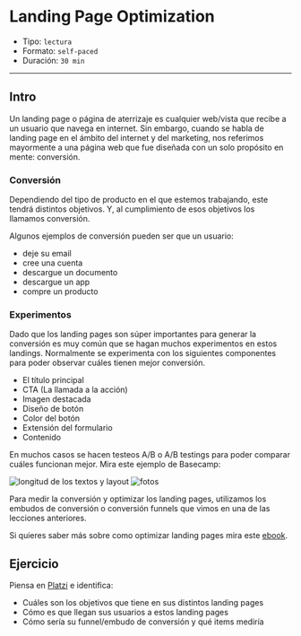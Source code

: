 # Landing Page Optimization

- Tipo: `lectura`
- Formato: `self-paced`
- Duración: `30 min`

***

## Intro

Un landing page o página de aterrizaje es cualquier web/vista que recibe a un
usuario que navega en internet. Sin embargo, cuando se habla de landing page en
el ámbito del internet y del marketing, nos referimos mayormente a una página
web que fue diseñada con un solo propósito en mente: conversión.

### Conversión

Dependiendo del tipo de producto en el que estemos trabajando, este tendrá
distintos objetivos. Y, al cumplimiento de esos objetivos los llamamos
conversión.

Algunos ejemplos de conversión pueden ser que un usuario:

- deje su email
- cree una cuenta
- descargue un documento
- descargue un app
- compre un producto

### Experimentos

Dado que los landing pages son súper importantes para generar la conversión
es muy común que se hagan muchos experimentos en estos landings. Normalmente
se experimenta con los siguientes componentes para poder observar cuáles tienen
mejor conversión.

- El título principal
- CTA (La llamada a la acción)
- Imagen destacada
- Diseño de botón
- Color del botón
- Extensión del formulario
- Contenido

En muchos casos se hacen testeos A/B o A/B testings para poder comparar cuáles
funcionan mejor. Mira este ejemplo de Basecamp:

![longitud de los textos y layout](https://lh6.googleusercontent.com/mX_P2SlzUyk7W4R-SROznWdD7kcOB91eU0tgPK0zO7zpVW2aZMB6KclHlBpGsawYIY01Mz812ppS2uYAc6F60HqJQ4YqaMJF0Vze6iUJq_kj452OQKKfUBvvPkzQHGbLY0dmu_HX5os)
![fotos](https://lh6.googleusercontent.com/T4quRfBbEylYjn0q65HyR2Mc_NpLQ5iLy_izXOthHBYiNUbH78nJQvmBgwIBgULAjhRgiJQjUMKFasuQROCqsoeeMHQmTvSVY6sz615tnYRgd-nnJIk-yg1qtlYKv-GWElNCcOWuZGM)

Para medir la conversión y optimizar los landing pages, utilizamos los embudos
de conversión o conversión funnels que vimos en una de las lecciones anteriores.

Si quieres saber más sobre como optimizar landing pages mira este
[ebook](https://drive.google.com/open?id=1MIUwhBibzd8Axxg3VjtGtYNgslSpBJEr).

## Ejercicio

Piensa en [Platzi](https://platzi.com) e identifica:

- Cuáles son los objetivos que tiene en sus distintos landing pages
- Cómo es que llegan sus usuarios a estos landing pages
- Cómo sería su funnel/embudo de conversión y qué items mediría